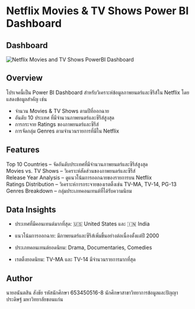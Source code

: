
# Netflix Movies & TV Shows Power BI Dashboard
## Dashboard
![Netflix Movies and TV Shows PowerBI Dashboard](https://github.com/user-attachments/assets/1d85ca1b-4f56-4800-b1e4-aacbd4c63352)
## Overview
โปรเจคนี้เป็น Power BI Dashboard สำหรับวิเคราะห์ข้อมูลภาพยนตร์และซีรีส์ใน Netflix โดยแสดงข้อมูลสำคัญ เช่น
-   จำนวน Movies & TV Shows ตามปีที่ออกฉาย
-   อันดับ 10 ประเทศ ที่มีจำนวนภาพยนตร์และซีรีส์สูงสุด
-   การกระจาย Ratings ของภาพยนตร์และซีรีส์
-   การจัดกลุ่ม Genres ตามจำนวนรายการที่มีใน Netflix
## Features
Top 10 Countries – จัดอันดับประเทศที่มีจำนวนภาพยนตร์และซีรีส์สูงสุด  
Movies vs. TV Shows – วิเคราะห์สัดส่วนของภาพยนตร์และซีรีส์  
Release Year Analysis – ดูแนวโน้มการออกฉายของรายการบน Netflix  
Ratings Distribution – วิเคราะห์การกระจายของเรตติ้งเช่น TV-MA, TV-14, PG-13 
Genres Breakdown – กลุ่มประเภทคอนเทนต์ที่ได้รับความนิยม

## Data Insights

-   ประเทศที่มีคอนเทนต์มากที่สุด: 🇺🇸 United States และ 🇮🇳 India
    
-   แนวโน้มการออกฉาย: มีภาพยนตร์และซีรีส์เพิ่มขึ้นอย่างต่อเนื่องตั้งแต่ปี 2000
    
-   ประเภทคอนเทนต์ยอดนิยม: Drama, Documentaries, Comedies
    
-   เรตติ้งยอดนิยม: TV-MA และ TV-14 มีจำนวนรายการมากที่สุด
## Author
นายอนันตสิน สังชัย
รหัสนักศึกษา 653450516-8
นักศึกษาสาขาวิทยาการข้อมูลและปัญญาประดิษฐ์ มหาวิทยาลัยขอนแก่น
